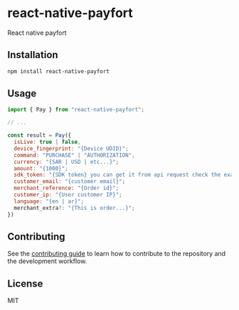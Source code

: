 # react-native-payfort

React native payfort

## Installation

```sh
npm install react-native-payfort
```

## Usage

```js
import { Pay } from "react-native-payfort";

// ...

const result = Pay({
  isLive: true | false,
  device_fingerprint: "{Device UDID}";
  command: "PURCHASE" | "AUTHORIZATION",
  currency: "{SAR | USD | etc...}";
  amount: "{1000}";
  sdk_token: "{SDK token} you can get it from api request check the example";
  customer_email: "{customer email}";
  merchant_reference: "{Order id}";
  customer_ip: "{User customer IP}";
  language: "{en | ar}";
  merchant_extra?: "{This is order...}";
})
```

## Contributing

See the [contributing guide](CONTRIBUTING.md) to learn how to contribute to the repository and the development workflow.

## License

MIT
